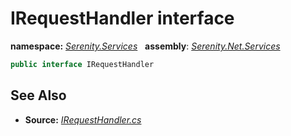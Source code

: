 # IRequestHandler interface
**namespace:** *[Serenity.Services](../README.md#serenity.services-namespace)*   **assembly**: *[Serenity.Net.Services](../README.md)*

```csharp
public interface IRequestHandler
```

## See Also

* **Source:** *[IRequestHandler.cs](https://github.com/serenity-is/Serenity/blob/master/src/Serenity.Net.Services/RequestHandlers/Handler/IRequestHandler.cs)*